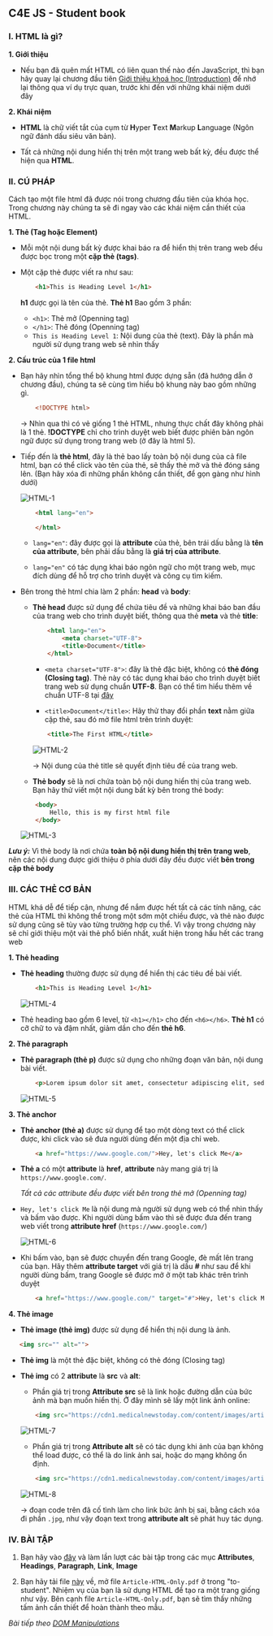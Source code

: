 ## C4E JS - Student book

### I. HTML là gì?
**1. Giới thiệu**
-   Nếu bạn đã quên mất HTML có liên quan thế nào đến JavaScript, thì bạn hãy quay lại chương đầu tiên [Giới thiệu khoá học (Introduction)](course_introduction.md) để nhớ lại thông qua ví dụ trực quan, trước khi đến với những khái niệm dưới đây

**2. Khái niệm**

-   **HTML** là chữ viết tắt của cụm từ **H**yper **T**ext **M**arkup **L**anguage (Ngôn ngữ đánh dấu siêu văn bản).

-   Tất cả những nội dung hiển thị trên một trang web bất kỳ, đều được thể hiện qua **HTML**.

### II. CÚ PHÁP
Cách tạo một file html đã được nói trong chương đầu tiên của khóa học. Trong chương này chúng ta sẽ đi ngay vào các khái niệm cần thiết của HTML.

**1. Thẻ (Tag hoặc Element)**
-   Mỗi một nội dung bất kỳ được khai báo ra để hiển thị trên trang web đều được bọc trong một **cặp thẻ (tags)**.

-   Một cặp thẻ được viết ra như sau:
    ``` html
        <h1>This is Heading Level 1</h1>
    ```
    **h1** được gọi là tên của thẻ. **Thẻ h1** Bao gồm 3 phần:
    -   `<h1>`: Thẻ mở (Openning tag)
    -   `</h1>`: Thẻ đóng (Openning tag)
    -   `This is Heading Level 1`: Nội dung của thẻ (text). Đây là phần mà người sử dụng trang web sẽ nhìn thấy

**2. Cấu trúc của 1 file html**
-   Bạn hãy nhìn tổng thể bộ khung html được dựng sẵn (đã hướng dẫn ở chương đầu), chúng ta sẽ cùng tìm hiểu bộ khung này bao gồm những gì.

    ``` html
        <!DOCTYPE html>
    ```
    &rarr; Nhìn qua thì có vẻ giống 1 thẻ HTML, nhưng thực chất đây không phải là 1 thẻ. **!DOCTYPE** chỉ cho trình duyệt web biết được phiên bản ngôn ngữ được sử dụng trong trang web (ở đây là html 5).

-   Tiếp đến là **thẻ html**, đây là thẻ bao lấy toàn bộ nội dung của cả file html, bạn có thể click vào tên của thẻ, sẽ thấy thẻ mở và thẻ đóng sáng lên. (Bạn hãy xóa đi những phần không cần thiết, để gọn gàng như hình dưới)

    ![HTML-1](../images/html/html-1.png) 

    ``` html
        <html lang="en">

        </html>
    ```
    -   `lang="en"`: đây được gọi là **attribute** của thẻ, bên trái dấu bằng là **tên của attribute**, bên phải dấu bằng là **giá trị của attribute**.

    -   `lang="en"` có tác dụng khai báo ngôn ngữ cho một trang web, mục đích dùng để hỗ trợ cho trình duyệt và công cụ tìm kiếm.

-   Bên trong thẻ html chia làm 2 phần: **head** và **body**:
    -   **Thẻ head** được sử dụng để chứa tiêu đề và những khai báo ban đầu của trang web cho trình duyệt biết, thông qua thẻ **meta** và thẻ **title**:
        ```html
            <html lang="en">
                <meta charset="UTF-8">
                <title>Document</title>
            </html>
        ```
        -   `<meta charset="UTF-8">`: đây là thẻ đặc biệt, không có **thẻ đóng (Closing tag)**. Thẻ này có tác dụng khai báo cho trình duyệt biết trang web sử dụng chuẩn **UTF-8**. Bạn có thể tìm hiểu thêm về chuẩn UTF-8 tại [đây](https://vi.wikipedia.org/wiki/UTF-8)

        -   `<title>Document</title>`: Hãy thử thay đổi phần **text** nằm giữa cặp thẻ, sau đó mở file html trên trình duyệt:
        ```html
            <title>The First HTML</title>
        ```
        ![HTML-2](../images/html/html-2.png) 

        &rarr; Nội dung của thẻ title sẽ quyết định tiêu đề của trang web.

    -   **Thẻ body** sẽ là nơi chứa toàn bộ nội dung hiển thị của trang web. Bạn hãy thử viết một nội dung bất kỳ bên trong thẻ body:
    ```html
        <body>
            Hello, this is my first html file
        </body>
    ```
    ![HTML-3](../images/html/html-3.png) 
    
***Lưu ý:*** Vì thẻ body là nơi chứa **toàn bộ nội dung hiển thị trên trang web**, nên các nội dung được giới thiệu ở phía dưới đây đều được viết **bên trong cặp thẻ body**

### III. CÁC THẺ CƠ BẢN
HTML khá dễ để tiếp cận, nhưng để nắm được hết tất cả các tính năng, các thẻ của HTML thì không thể trong một sớm một chiều được, và thẻ nào được sử dụng cũng sẽ tùy vào từng trường hợp cụ thể. Vì vậy trong chương này sẽ chỉ giới thiệu một vài thẻ phổ biến nhất, xuất hiện trong hầu hết các trang web


**1. Thẻ heading**
-   **Thẻ heading** thường được sử dụng để hiển thị các tiêu đề bài viết.
    ```html
        <h1>This is Heading Level 1</h1>
    ```
    ![HTML-4](../images/html/html-4.png) 

-   Thẻ heading bao gồm 6 level, từ `<h1></h1>` cho đến `<h6></h6>`. **Thẻ h1** có cỡ chữ to và đậm nhất, giảm dần cho đến **thẻ h6**.

**2. Thẻ paragraph**
-   **Thẻ paragraph (thẻ p)** được sử dụng cho những đoạn văn bản, nội dung bài viết.
    ```html
        <p>Lorem ipsum dolor sit amet, consectetur adipiscing elit, sed do eiusmod tempor incididunt ut labore et dolore magna aliqua.</p>
    ```
    ![HTML-5](../images/html/html-5.png) 

**3. Thẻ anchor**
-   **Thẻ anchor (thẻ a)** được sử dụng để tạo một dòng text có thể click được, khi click vào sẽ đưa người dùng đến một địa chỉ web.
    ```html
        <a href="https://www.google.com/">Hey, let's click Me</a>
    ```
-   **Thẻ a** có một **attribute** là **href**, **attribute** này mang giá trị là `https://www.google.com/`.

    *Tất cả các attribute đều được viết bên trong thẻ mở (Openning tag)*

-   `Hey, let's click Me` là nội dung mà người sử dụng web có thể nhìn thấy và bấm vào được. Khi người dùng bấm vào thì sẽ được đưa đến trang web viết trong **attribute href** (`https://www.google.com/`)

    ![HTML-6](../images/html/html-6.png) 

-   Khi bấm vào, bạn sẽ được chuyển đến trang Google, đè mất lên trang của bạn. Hãy thêm **attribute target** với giá trị là dấu **#** như sau để khi người dùng bấm, trang Google sẽ được mở ở một tab khác trên trình duyệt
    ```html
        <a href="https://www.google.com/" target="#">Hey, let's click Me</a>
    ```

**4. Thẻ image**
-   **Thẻ image (thẻ img)** được sử dụng để hiển thị nội dung là ảnh.
 ```html
    <img src="" alt="">
```
-   **Thẻ img** là một thẻ đặc biệt, không có thẻ đóng (Closing tag)

-   **Thẻ img** có 2 **attribute** là **src** và **alt**:
    -   Phần giá trị trong **Attribute src** sẽ là link hoặc đường dẫn của bức ảnh mà bạn muốn hiển thị. Ở đây mình sẽ lấy một link ảnh online:
    ```html
        <img src="https://cdn1.medicalnewstoday.com/content/images/articles/322/322868/golden-retriever-puppy.jpg" alt="">
    ```
    ![HTML-7](../images/html/html-7.png) 

    -   Phần giá trị trong **Attribute alt** sẽ có tác dụng khi ảnh của bạn không thể load được, có thể là do link ảnh sai, hoặc do mạng không ổn định.
    ```html
        <img src="https://cdn1.medicalnewstoday.com/content/images/articles/322/322868/golden-retriever-puppy" alt="This is an image about a cute dog">
    ```
    ![HTML-8](../images/html/html-8.png) 
    
    &rarr; đoạn code trên đã cố tình làm cho link bức ảnh bị sai, bằng cách xóa đi phần `.jpg`, như vậy đoạn text trong **attribute alt** sẽ phát huy tác dụng.

### IV. BÀI TẬP

1.  Bạn hãy vào [đây](https://www.w3schools.com/html/exercise.asp) và làm lần lượt các bài tập trong các mục **Attributes**, **Headings**, **Paragraph**, **Link**, **Image**

2.  Bạn hãy tải file [này](https://drive.google.com/file/d/1kBsNjZB4eX7AkJc2TufI_pOymdK_Xmb5/view) về, mở file `Article-HTML-Only.pdf` ở trong "to-student". Nhiệm vụ của bạn là sử dụng HTML để tạo ra một trang giống như vậy. Bên cạnh file `Article-HTML-Only.pdf`, bạn sẽ tìm thấy những tấm ảnh cần thiết để hoàn thành theo mẫu.

*Bài tiếp theo [DOM Manipulations](../dom/dom-manipulations.md)*





